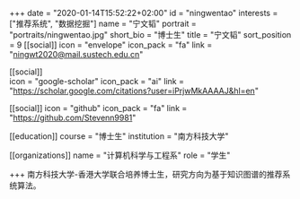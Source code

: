 +++
date = "2020-01-14T15:52:22+02:00"
id = "ningwentao"
interests = ["推荐系统", "数据挖掘"]
name = "宁文韬"
portrait = "portraits/ningwentao.jpg"
short_bio = "博士生"
title = "宁文韬"
sort_position = 9
[[social]]
    icon = "envelope"
    icon_pack = "fa"
    link = "ningwt2020@mail.sustech.edu.cn"

[[social]]   
    icon = "google-scholar"
    icon_pack = "ai"
    link = "https://scholar.google.com/citations?user=iPrjwMkAAAAJ&hl=en"

[[social]]
    icon = "github"
    icon_pack = "fa"
    link = "https://github.com/Stevenn9981"

[[education]]
    course = "博士生"
    institution = "南方科技大学"

[[organizations]]
    name = "计算机科学与工程系"
    role = "学生"

+++
南方科技大学-香港大学联合培养博士生，研究方向为基于知识图谱的推荐系统算法。
